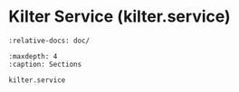 Kilter Service (kilter.service)
===============================

```{include} ../README.md
:relative-docs: doc/
```

```{toctree}
:maxdepth: 4
:caption: Sections

kilter.service
```
